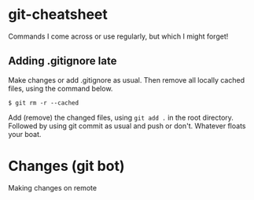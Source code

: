 # git-cheatsheet
Commands I come across or use regularly, but which I might forget!

## Adding .gitignore late ##

Make changes or add .gitignore as usual. Then remove all locally cached files, using the command below.

```
$ git rm -r --cached
```

Add (remove) the changed files, using `git add .` in the root directory. Followed by using git commit as usual and push or don't. Whatever floats your boat.

# Changes (git bot)
Making changes on remote
